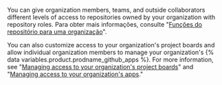 You can give organization members, teams, and outside collaborators different levels of access to repositories owned by your organization with repository roles. Para obter mais informações, consulte "[Funções do repositório para uma organização](/organizations/managing-access-to-your-organizations-repositories/repository-roles-for-an-organization)".

You can also customize access to your organization's project boards and allow individual organization members to manage your organization's {% data variables.product.prodname_github_apps %}. For more information, see "[Managing access to your organization's project boards](/organizations/managing-access-to-your-organizations-project-boards)" and "[Managing access to your organization's apps](/organizations/managing-access-to-your-organizations-apps)."
